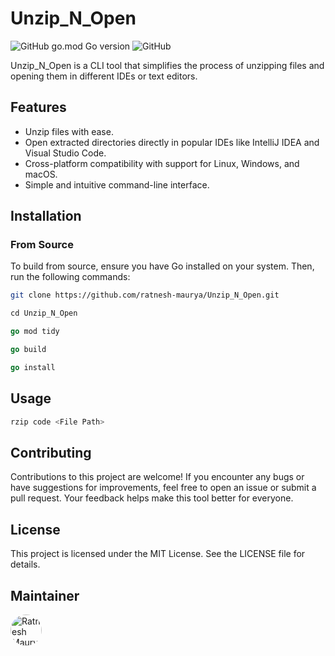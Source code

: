# Unzip_N_Open

![GitHub go.mod Go version](https://img.shields.io/github/go-mod/go-version/ratnesh-maurya/Unzip_N_Open)
![GitHub](https://img.shields.io/github/license/ratnesh-maurya/Unzip_N_Open)

Unzip_N_Open is a CLI tool that simplifies the process of unzipping files and opening them in different IDEs or text editors. 

## Features

- Unzip files with ease.
- Open extracted directories directly in popular IDEs like IntelliJ IDEA and Visual Studio Code.
- Cross-platform compatibility with support for Linux, Windows, and macOS.
- Simple and intuitive command-line interface.

## Installation
### From Source

To build from source, ensure you have Go installed on your system. Then, run the following commands:

```bash
git clone https://github.com/ratnesh-maurya/Unzip_N_Open.git
```
```go
cd Unzip_N_Open
```
```go
go mod tidy
```
```go
go build
```
```go
go install
```
## Usage 
```go
rzip code <File Path> 
```
## Contributing
Contributions to this project are welcome! If you encounter any bugs or have suggestions for improvements, feel free to open an issue or submit a pull request. Your feedback helps make this tool better for everyone.

## License
This project is licensed under the MIT License. See the LICENSE file for details.

## Maintainer
[<img src="https://avatars.githubusercontent.com/u/85143283?s=80&amp;v=4" width="50" height="50" alt="Ratnesh Maurya" style="border-radius:50%">](https://github.com/ratnesh-maurya)

